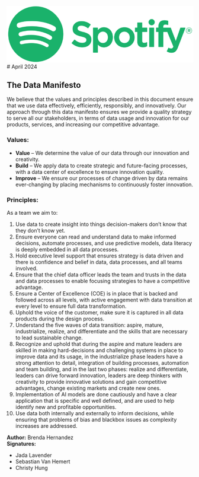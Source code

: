 
![alt text](docs/data/Spotify_Logo_CMYK_Green-768x231.png)
                                                                                                                                                                                      # April 2024
## The Data Manifesto

We believe that the values and principles described in this document ensure that we use data effectively, efficiently, responsibly, and innovatively. Our approach through this data manifesto ensures we provide a quality strategy to serve all our stakeholders, in terms of data usage and innovation for our products, services, and increasing our competitive advantage.

### Values:
- **Value** – We determine the value of our data through our innovation and creativity.
- **Build** – We apply data to create strategic and future-facing processes, with a data center of excellence to ensure innovation quality.
- **Improve** – We ensure our processes of change driven by data remains ever-changing by placing mechanisms to continuously foster innovation.

### Principles:
As a team we aim to:
1. Use data to create insight into things decision-makers don’t know that they don’t know yet.
2. Ensure everyone can read and understand data to make informed decisions, automate processes, and use predictive models, data literacy is deeply embedded in all data processes.
3. Hold executive level support that ensures strategy is data driven and there is confidence and belief in data, data processes, and all teams involved.
4. Ensure that the chief data officer leads the team and trusts in the data and data processes to enable focusing strategies to have a competitive advantage.
5. Ensure a Center of Excellence (COE) is in place that is backed and followed across all levels, with active engagement with data transition at every level to ensure full data transformation.
6. Uphold the voice of the customer, make sure it is captured in all data products during the design process.
7. Understand the five waves of data transition: aspire, mature, industrialize, realize, and differentiate and the skills that are necessary to lead sustainable change.
8. Recognize and uphold that during the aspire and mature leaders are skilled in making hard-decisions and challenging systems in place to improve data and its usage, in the industrialize phase leaders have a strong attention to detail, integration of building processes, automation and team building, and in the last two phases: realize and differentiate, leaders can drive forward innovation, leaders are deep thinkers with creativity to provide innovative solutions and gain competitive advantages, change existing markets and create new ones.
9. Implementation of AI models are done cautiously and have a clear application that is specific and well defined, and are used to help identify new and profitable opportunities.
10. Use data both internally and externally to inform decisions, while ensuring that problems of bias and blackbox issues as complexity increases are addressed.

**Author:** Brenda Hernandez  
**Signatures:**  
- Jada Lavender  
- Sebastian Van Hemert  
- Christy Hung
